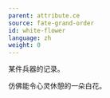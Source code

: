 ```yaml
---
parent: attribute.ce
source: fate-grand-order
id: white-flower
language: zh
weight: 0
---
```


某件兵器的记录。

仿佛能令心灵休憩的一朵白花。
